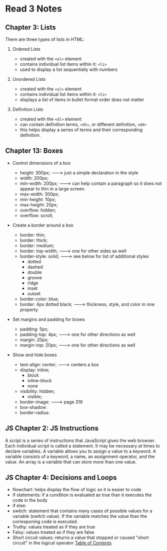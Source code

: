 # Read 3 Notes

## Chapter 3: Lists

There are three types of lists in HTML:

1. Ordered Lists

    - created with the `<ol>` element
    - contains individual list items within it: `<li>`
    - used to display a list sequentially with numbers

2. Unordered Lists

    - created with the `<ul>` element
    - contains individual list items within it: `<li>`
    - displays a list of items in bullet format order does not matter

3. Definition Lists

    - created with the `<dl>` element
    - can contain definition terms, `<dt>`, or different definition, `<dd>`
    - this helps display a series of terms and their corresponding definition.

## Chapter 13: Boxes

- Control dimensions of a box

  - height: 300px;  ---> just a simple declaration in the style
  - width: 200px;
  - min-width: 200px; ---> can help contain a paragraph so it does not appear to thin in a large screen.
  - max-width: 300px;
  - min-height: 10px;
  - max-height: 20px;
  - overflow: hidden;
  - overflow: scroll;

- Create a border around a box

  - border: thin;
  - border: thick;
  - border: medium;
  - border: top-width; ---> one for other sides as well
  - border-style: solid; ---> see below for list of additional styles
    - dotted
    - dashed
    - double
    - groove
    - ridge
    - inset
    - outset
  - border-color: blue;
  - border: 4px dotted black; ---> thickness, style, and color in one property

- Set margins and padding for boxes

  - padding: 5px;
  - padding-top: 4px; ---> one for other directions as well
  - margin: 20px;
  - margin-top: 20px; ---> one for other directions as well

- Show and hide boxes

  - text-align: center; ---> centers a box
  - display: inline;
    - block
    - inline-block
    - none
  - visibility: hidden;
    - visible;
  - border-image: ---> page 319
  - box-shadow:
  - border-radius:

## JS Chapter 2: JS Instructions

A script is a series of instructions that JavaScript gives the web browser. Each individual script is called a statement. It may be necessary at times to declare variables. A variable allows you to assign a value to a keyword. A variable consists of a keyword, a name, an assignment operator, and the value. An array is a variable that can store more than one value.

## JS Chapter 4: Decisions and Loops

- flowchart: helps display the flow of logic so it is easier to code
- if statements: if a condition is evaluated as true than it executes the code in the body
- if else:
- switch: statement that contains many cases of possible values for a variable (switch value). If the variable matches the value than the corresponing code is executed.
- Truthy: values treated as if they are true
- Falsy: values treated as if they are false
- Short circuit values: returns a value that stopped or caused  "short circuit" in the logical operator
  [Table of Contents](README.md)